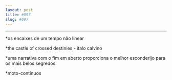 ```yaml
---
layout: post
title: #097
slug: #097
---
```

---
<p class="description" style="text-align: justify;">
*os encaixes de um tempo não linear

*the castle of crossed destinies - italo calvino

*uma narrativa com o fim em aberto proporciona o melhor esconderijo para os mais belos segredos 

*moto-contínuos
